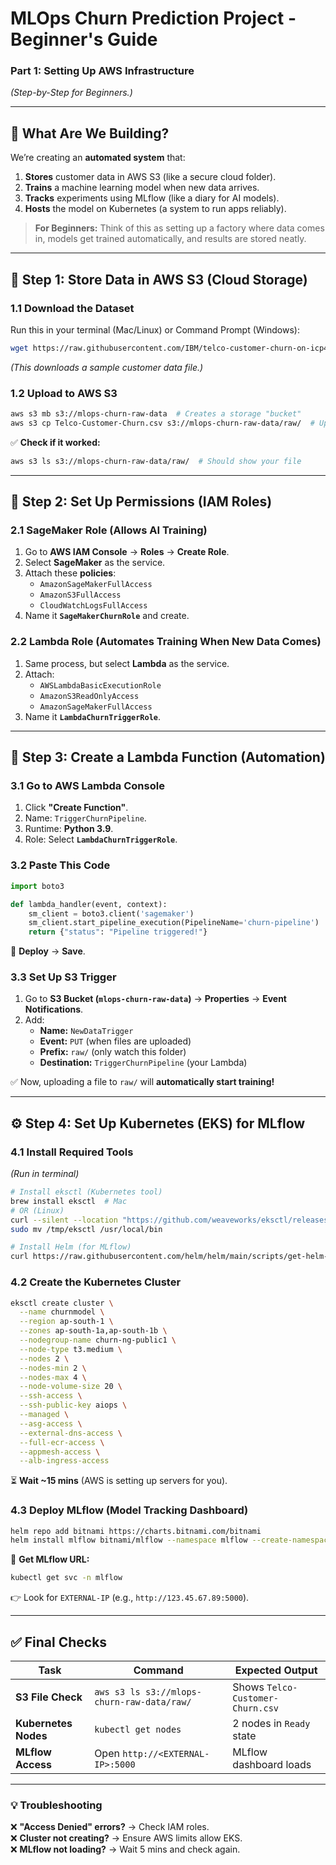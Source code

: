 # **MLOps Churn Prediction Project - Beginner's Guide**  
### **Part 1: Setting Up AWS Infrastructure**  
*(Step-by-Step for Beginners.)*  

---

## **📌 What Are We Building?**  
We’re creating an **automated system** that:  
1. **Stores** customer data in AWS S3 (like a secure cloud folder).  
2. **Trains** a machine learning model when new data arrives.  
3. **Tracks** experiments using MLflow (like a diary for AI models).  
4. **Hosts** the model on Kubernetes (a system to run apps reliably).  

> **For Beginners:** Think of this as setting up a factory where data comes in, models get trained automatically, and results are stored neatly.  

---

## **🚀 Step 1: Store Data in AWS S3 (Cloud Storage)**  

### **1.1 Download the Dataset**  
Run this in your terminal (Mac/Linux) or Command Prompt (Windows):  
```bash
wget https://raw.githubusercontent.com/IBM/telco-customer-churn-on-icp4d/master/data/Telco-Customer-Churn.csv
```
*(This downloads a sample customer data file.)*  

### **1.2 Upload to AWS S3**  
```bash
aws s3 mb s3://mlops-churn-raw-data  # Creates a storage "bucket"
aws s3 cp Telco-Customer-Churn.csv s3://mlops-churn-raw-data/raw/  # Uploads file
```
✅ **Check if it worked:**  
```bash
aws s3 ls s3://mlops-churn-raw-data/raw/  # Should show your file
```

---

## **🔐 Step 2: Set Up Permissions (IAM Roles)**  

### **2.1 SageMaker Role (Allows AI Training)**  
1. Go to **AWS IAM Console** → **Roles** → **Create Role**.  
2. Select **SageMaker** as the service.  
3. Attach these **policies**:  
   - `AmazonSageMakerFullAccess`  
   - `AmazonS3FullAccess`  
   - `CloudWatchLogsFullAccess`  
4. Name it **`SageMakerChurnRole`** and create.  

### **2.2 Lambda Role (Automates Training When New Data Comes)**  
1. Same process, but select **Lambda** as the service.  
2. Attach:  
   - `AWSLambdaBasicExecutionRole`  
   - `AmazonS3ReadOnlyAccess`  
   - `AmazonSageMakerFullAccess`  
3. Name it **`LambdaChurnTriggerRole`**.  

---

## **🤖 Step 3: Create a Lambda Function (Automation)**  

### **3.1 Go to AWS Lambda Console**  
1. Click **"Create Function"**.  
2. Name: `TriggerChurnPipeline`.  
3. Runtime: **Python 3.9**.  
4. Role: Select **`LambdaChurnTriggerRole`**.  

### **3.2 Paste This Code**  
```python
import boto3

def lambda_handler(event, context):
    sm_client = boto3.client('sagemaker')
    sm_client.start_pipeline_execution(PipelineName='churn-pipeline')
    return {"status": "Pipeline triggered!"}
```
📌 **Deploy** → **Save**.  

### **3.3 Set Up S3 Trigger**  
1. Go to **S3 Bucket (`mlops-churn-raw-data`)** → **Properties** → **Event Notifications**.  
2. Add:  
   - **Name:** `NewDataTrigger`  
   - **Event:** `PUT` (when files are uploaded)  
   - **Prefix:** `raw/` (only watch this folder)  
   - **Destination:** `TriggerChurnPipeline` (your Lambda)  

✅ Now, uploading a file to `raw/` will **automatically start training!**  

---

## **⚙️ Step 4: Set Up Kubernetes (EKS) for MLflow**  

### **4.1 Install Required Tools**  
*(Run in terminal)*  
```bash
# Install eksctl (Kubernetes tool)
brew install eksctl  # Mac
# OR (Linux)
curl --silent --location "https://github.com/weaveworks/eksctl/releases/latest/download/eksctl_$(uname -s)_amd64.tar.gz" | tar xz -C /tmp
sudo mv /tmp/eksctl /usr/local/bin

# Install Helm (for MLflow)
curl https://raw.githubusercontent.com/helm/helm/main/scripts/get-helm-3 | bash
```

### **4.2 Create the Kubernetes Cluster**  
```bash
eksctl create cluster \
  --name churnmodel \
  --region ap-south-1 \
  --zones ap-south-1a,ap-south-1b \
  --nodegroup-name churn-ng-public1 \
  --node-type t3.medium \
  --nodes 2 \
  --nodes-min 2 \
  --nodes-max 4 \
  --node-volume-size 20 \
  --ssh-access \
  --ssh-public-key aiops \
  --managed \
  --asg-access \
  --external-dns-access \
  --full-ecr-access \
  --appmesh-access \
  --alb-ingress-access
```
⏳ **Wait ~15 mins** (AWS is setting up servers for you).  

### **4.3 Deploy MLflow (Model Tracking Dashboard)**  
```bash
helm repo add bitnami https://charts.bitnami.com/bitnami
helm install mlflow bitnami/mlflow --namespace mlflow --create-namespace --set service.type=LoadBalancer
```
🔗 **Get MLflow URL:**  
```bash
kubectl get svc -n mlflow
```
👉 Look for `EXTERNAL-IP` (e.g., `http://123.45.67.89:5000`).  

---

## **✅ Final Checks**  

| Task | Command | Expected Output |
|------|---------|-----------------|
| **S3 File Check** | `aws s3 ls s3://mlops-churn-raw-data/raw/` | Shows `Telco-Customer-Churn.csv` |
| **Kubernetes Nodes** | `kubectl get nodes` | 2 nodes in `Ready` state |
| **MLflow Access** | Open `http://<EXTERNAL-IP>:5000` | MLflow dashboard loads |

---

### **💡 Troubleshooting**  
❌ **"Access Denied" errors?** → Check IAM roles.  
❌ **Cluster not creating?** → Ensure AWS limits allow EKS.  
❌ **MLflow not loading?** → Wait 5 mins and check again.  

